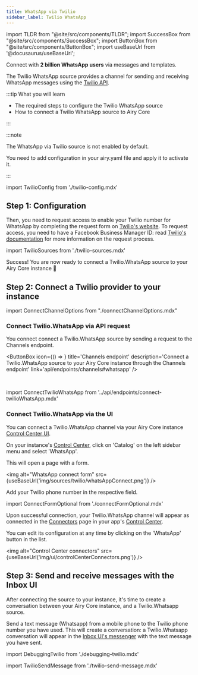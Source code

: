 ```yaml
---
title: WhatsApp via Twilio
sidebar_label: Twilio WhatsApp
---
```


import TLDR from "@site/src/components/TLDR";
import SuccessBox from "@site/src/components/SuccessBox";
import ButtonBox from "@site/src/components/ButtonBox";
import useBaseUrl from '@docusaurus/useBaseUrl';

<TLDR>

Connect with **2 billion WhatsApp users** via messages and templates.

</TLDR>

The Twilio WhatsApp source provides a channel for sending and receiving WhatsApp
messages using the [Twilio API](https://www.twilio.com/).

:::tip What you will learn

- The required steps to configure the Twilio WhatsApp source
- How to connect a Twilio WhatsApp source to Airy Core

:::

:::note

The WhatsApp via Twilio source is not enabled by default.

You need to add configuration in your airy.yaml file and apply it to activate it.

:::

import TwilioConfig from './twilio-config.mdx'

<TwilioConfig />

## Step 1: Configuration

Then, you need to request access to enable your Twilio number for WhatsApp by completing the request form on [Twilio's website](https://www.twilio.com/whatsapp/request-access). To request access, you
need to have a Facebook Business Manager ID: read [Twilio's documentation](https://www.twilio.com/docs/whatsapp/api) for more information on the request process.

import TwilioSources from './twilio-sources.mdx'

<TwilioSources />

<SuccessBox>

Success! You are now ready to connect a Twilio.WhatsApp source to your Airy Core instance 🎉

</SuccessBox>

## Step 2: Connect a Twilio provider to your instance

import ConnectChannelOptions from "./connectChannelOptions.mdx"

<ConnectChannelOptions />

### Connect Twilio.WhatsApp via API request

You connect connect a Twilio.WhatsApp source by sending a request to the Channels endpoint.

<ButtonBox
icon={() => <BoltSVG />}
title='Channels endpoint'
description='Connect a Twilio.WhatsApp source to your Airy Core instance through the Channels endpoint'
link='api/endpoints/channels#whatsapp'
/>

<br />

<ConnectTwilioWhatsApp />

import ConnectTwilioWhatsApp from '../api/endpoints/connect-twilioWhatsApp.mdx'

### Connect Twilio.WhatsApp via the UI

You can connect a Twilio.WhatsApp channel via your Airy Core instance [Control Center UI](/ui/control-center/introduction).

On your instance's [Control Center](/ui/control-center/introduction), click on 'Catalog' on the left sidebar menu and select 'WhatsApp'.

This will open a page with a form.

<img alt="WhatsApp connect form" src={useBaseUrl('img/sources/twilio/whatsAppConnect.png')} />

Add your Twilio phone number in the respective field.

<ConnectFormOptional />

import ConnectFormOptional from './connectFormOptional.mdx'

Upon successful connection, your Twilio.WhatsApp channel will appear as connected in the [Connectors](/ui/control-center/connectors) page in your app's [Control Center](/ui/control-center/introduction).

You can edit its configuration at any time by clicking on the 'WhatsApp' button in the list.

<img alt="Control Center connectors" src={useBaseUrl('img/ui/controlCenterConnectors.png')} />

## Step 3: Send and receive messages with the Inbox UI

After connecting the source to your instance, it's time to create a conversation between your
Airy Core instance, and a Twilio.Whatsapp source.

Send a text message (Whatsapp) from a mobile phone to the Twilio phone number you have used.
This will create a conversation: a Twilio.Whatsapp conversation will appear in the [Inbox UI's messenger](/ui/inbox/messenger) with the text message you have sent.

import DebuggingTwilio from './debugging-twilio.mdx'

<DebuggingTwilio />

import TwilioSendMessage from './twilio-send-message.mdx'

<TwilioSendMessage />
